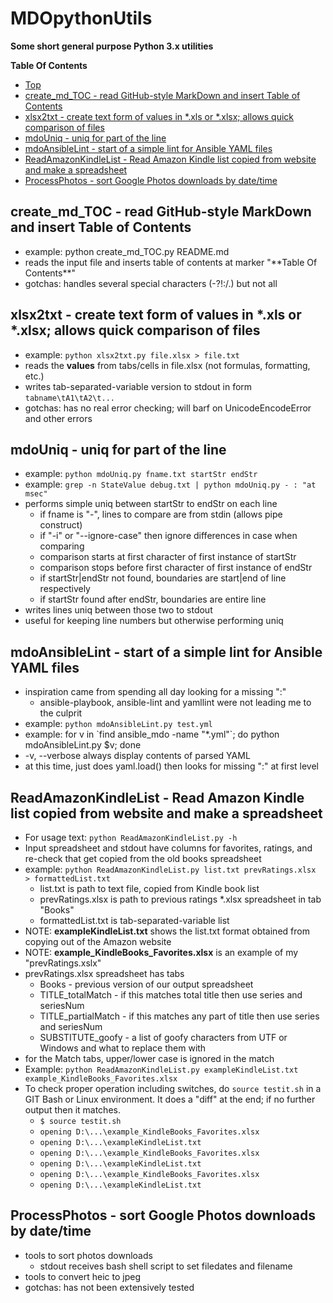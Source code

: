 # MDOpythonUtils
**Some short general purpose Python 3.x utilities**

**Table Of Contents**
* [Top](#mdopythonutils "Top")
* [create_md_TOC - read GitHub-style MarkDown and insert Table of Contents](#create_md_toc-\--read-github\-style-markdown-and-insert-table-of-contents "create_md_TOC - read GitHub-style MarkDown and insert Table of Contents")
* [xlsx2txt - create text form of values in \*.xls or \*.xlsx; allows quick comparison of files](#xlsx2txt-\--create-text-form-of-values-in-\*xls-or-\*xlsx;-allows-quick-comparison-of-files "xlsx2txt - create text form of values in \*.xls or \*.xlsx; allows quick comparison of files")
* [mdoUniq - uniq for part of the line](#mdouniq-\--uniq-for-part-of-the-line "mdoUniq - uniq for part of the line")
* [mdoAnsibleLint - start of a simple lint for Ansible YAML files](#mdoansiblelint-\--start-of-a-simple-lint-for-ansible-yaml-files "mdoAnsibleLint - start of a simple lint for Ansible YAML files")
* [ReadAmazonKindleList - Read Amazon Kindle list copied from website and make a spreadsheet](#readamazonkindlelist-\--read-amazon-kindle-list-copied-from-website-and-make-a-spreadsheet "ReadAmazonKindleList - Read Amazon Kindle list copied from website and make a spreadsheet")
* [ProcessPhotos - sort Google Photos downloads by date/time](#processphotos-\--sort-google-photos-downloads-by-datetime "ProcessPhotos - sort Google Photos downloads by date/time")

## create_md_TOC - read GitHub-style MarkDown and insert Table of Contents
- example: python create_md_TOC.py README.md
- reads the input file and inserts table of contents at marker "\*\*Table Of Contents\*\*"
- gotchas: handles several special characters (-?!:/.) but not all

## xlsx2txt - create text form of values in \*.xls or \*.xlsx; allows quick comparison of files
- example: `python xlsx2txt.py file.xlsx > file.txt`
- reads the **values** from tabs/cells in file.xlsx (not formulas, formatting, etc.)
- writes tab-separated-variable version to stdout in form `tabname\tA1\tA2\t...`
- gotchas: has no real error checking; will barf on UnicodeEncodeError and other errors

## mdoUniq - uniq for part of the line
- example: `python mdoUniq.py fname.txt startStr endStr`
- example: `grep -n StateValue debug.txt | python mdoUniq.py - : "at msec"`
- performs simple uniq between startStr to endStr on each line
  - if fname is "-", lines to compare are from stdin (allows pipe construct)
  - if "-i" or "--ignore-case" then ignore differences in case when comparing
  - comparison starts at first character of first instance of startStr
  - comparison stops before first character of first instance of endStr
  - if startStr|endStr not found, boundaries are start|end of line respectively
  - if startStr found after endStr, boundaries are entire line
- writes lines uniq between those two to stdout
- useful for keeping line numbers but otherwise performing uniq

## mdoAnsibleLint - start of a simple lint for Ansible YAML files
- inspiration came from spending all day looking for a missing ":"
  - ansible-playbook, ansible-lint and yamllint were not leading me to the culprit
- example: `python mdoAnsibleLint.py test.yml`
- example: for v in \`find ansible_mdo -name "*.yml"\`; do python mdoAnsibleLint.py $v; done
- -v, --verbose  always display contents of parsed YAML
- at this time, just does yaml.load() then looks for missing ":" at first level

## ReadAmazonKindleList - Read Amazon Kindle list copied from website and make a spreadsheet
- For usage text: `python ReadAmazonKindleList.py -h`
- Input spreadsheet and stdout have columns for favorites, ratings, and re-check that get copied from the old books spreadsheet
- example: `python ReadAmazonKindleList.py list.txt prevRatings.xlsx  > formattedList.txt`
  - list.txt is path to text file, copied from Kindle book list
  - prevRatings.xlsx is path to previous ratings *.xlsx spreadsheet in tab "Books"
  - formattedList.txt is tab-separated-variable list
- NOTE: **exampleKindleList.txt** shows the list.txt format obtained from copying out of the Amazon website
- NOTE: **example_KindleBooks_Favorites.xlsx** is an example of my "prevRatings.xslx"
- prevRatings.xlsx spreadsheet has tabs
  - Books                - previous version of our output spreadsheet
  - TITLE_totalMatch     - if this matches total title then use series and seriesNum
  - TITLE_partialMatch   - if this matches any part of title then use series and seriesNum
  - SUBSTITUTE_goofy     - a list of goofy characters from UTF or Windows and what to replace them with
- for the Match tabs, upper/lower case is ignored in the match
- Example: `python ReadAmazonKindleList.py exampleKindleList.txt example_KindleBooks_Favorites.xlsx`
- To check proper operation including switches, do `source testit.sh` in a GIT Bash or Linux environment. It does a "diff" at the end; if no further output then it matches.
  - `$ source testit.sh`
  - `opening D:\...\example_KindleBooks_Favorites.xlsx`
  - `opening D:\...\exampleKindleList.txt`
  - `opening D:\...\example_KindleBooks_Favorites.xlsx`
  - `opening D:\...\exampleKindleList.txt`
  - `opening D:\...\example_KindleBooks_Favorites.xlsx`
  - `opening D:\...\exampleKindleList.txt`

## ProcessPhotos - sort Google Photos downloads by date/time
- tools to sort photos downloads
  - stdout receives bash shell script to set filedates and filename
- tools to convert heic to jpeg
- gotchas: has not been extensively tested

